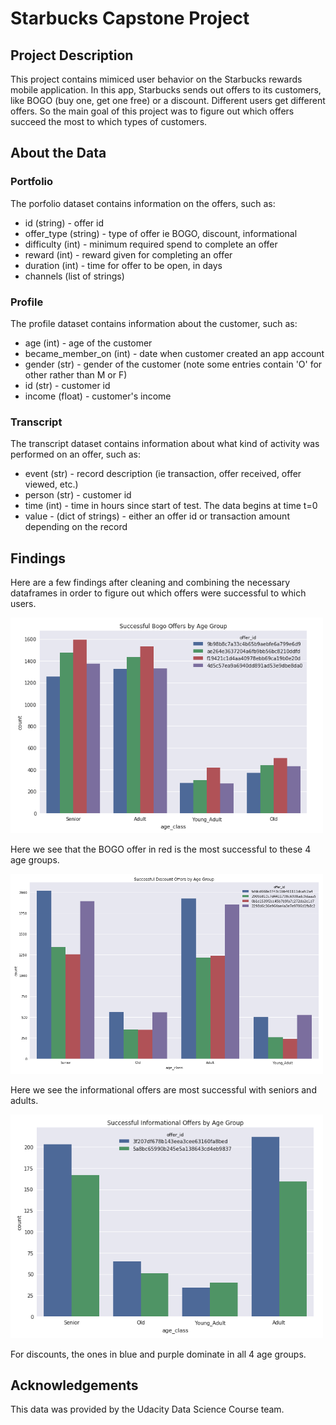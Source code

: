 # Starbucks Capstone Project

## Project Description
This project contains mimiced user behavior on the Starbucks rewards mobile application. In this app, Starbucks sends out offers to its customers, like BOGO (buy one, get one free) or a discount. Different users get different offers. So the main goal of this project was to figure out which offers succeed the most to which types of customers.

## About the Data

### Portfolio
The porfolio dataset contains information on the offers, such as:

* id (string) - offer id
* offer_type (string) - type of offer ie BOGO, discount, informational
* difficulty (int) - minimum required spend to complete an offer
* reward (int) - reward given for completing an offer
* duration (int) - time for offer to be open, in days
* channels (list of strings)

### Profile
The profile dataset contains information about the customer, such as:

* age (int) - age of the customer 
* became_member_on (int) - date when customer created an app account
* gender (str) - gender of the customer (note some entries contain 'O' for other rather than M or F)
* id (str) - customer id
* income (float) - customer's income

### Transcript
The transcript dataset contains information about what kind of activity was performed on an offer, such as:
* event (str) - record description (ie transaction, offer received, offer viewed, etc.)
* person (str) - customer id
* time (int) - time in hours since start of test. The data begins at time t=0
* value - (dict of strings) - either an offer id or transaction amount depending on the record

## Findings

Here are a few findings after cleaning and combining the necessary dataframes in order to figure out which offers were successful to which users.

<img src="https://github.com/andrew-alarcon17/Starbucks_Capstone/blob/main/Charts/Successful%20Bogo%20by%20Age.png" width="500">

Here we see that the BOGO offer in red is the most successful to these 4 age groups.

<img src="https://github.com/andrew-alarcon17/Starbucks_Capstone/blob/main/Charts/Successful%20Discount%20by%20Age.png" width="500">

Here we see the informational offers are most successful with seniors and adults.

<img src="https://github.com/andrew-alarcon17/Starbucks_Capstone/blob/main/Charts/Successful%20Info%20by%20Age.png" width="500">

For discounts, the ones in blue and purple dominate in all 4 age groups.

## Acknowledgements
This data was provided by the Udacity Data Science Course team.



